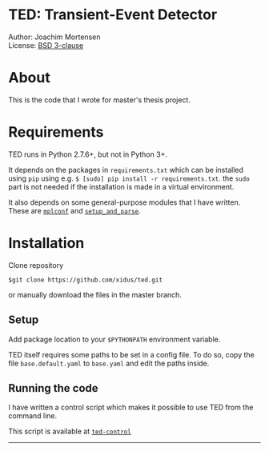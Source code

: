 
# TED: Transient-Event Detector

Author: Joachim Mortensen  
License: [BSD 3-clause](http://opensource.org/licenses/BSD-3-Clause)

# About

This is the code that I wrote for master's thesis project.

# Requirements

TED runs in Python 2.7.6+, but not in Python 3+.

It depends on the packages in `requirements.txt` which can be installed using `pip` using e.g. `$ [sudo] pip install -r requirements.txt`. the `sudo` part is not needed if the installation is made in a virtual environment.

It also depends on some general-purpose modules that I have written. These are [`mplconf`](https://github.com/xidus/mplconf) and [`setup_and_parse`](https://github.com/xidus/setup_and_parse).

# Installation

Clone repository

    $git clone https://github.com/xidus/ted.git

or manually download the files in the master branch.

## Setup

Add package location to your `$PYTHONPATH` environment variable.

TED itself requires some paths to be set in a config file. 
To do so, copy the file `base.default.yaml` to `base.yaml` and edit the paths inside.

## Running the code

I have written a control script which makes it possible to use TED from the command line.

This script is available at [`ted-control`](#)


---





